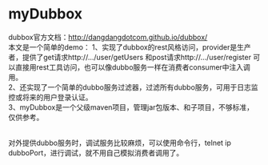 # myDubbox
dubbox官方文档：http://dangdangdotcom.github.io/dubbox/
</br>
本文是一个简单的demo：
1、实现了dubbox的rest风格访问，provider是生产者，提供了get请求http://.../user/getUsers 和post请求http://.../user/register
可以直接用rest工具访问，也可以像dubbo服务一样在消费者consumer中注入调用。</br>
2、还实现了一个简单的dubbo服务过滤器，过滤所有dubbo服务，可用于日志监控或将来的用户登录认证。</br>
3、myDubbox是一个父级maven项目，管理jar包版本、和子项目，不够标准，仅供参考。</br>

</br>
对外提供dubbo服务时，调试服务比较麻烦，可以使用命令行，telnet ip dubboPort，进行调试，就不用自己模拟消费者调用了。
